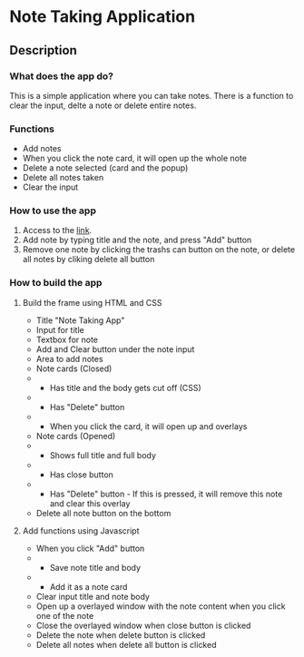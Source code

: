 # Note Taking Application
  
## Description
### What does the app do?
This is a simple application where you can take notes.
There is a function to clear the input, delte a note or delete entire notes.
### Functions
* Add notes
* When you click the note card, it will open up the whole note
* Delete a note selected (card and the popup)
* Delete all notes taken
* Clear the input
### How to use the app
1. Access to the [link]().  
2. Add note by typing title and the note, and press "Add" button
3. Remove one note by clicking the trashs can button on the note, or delete all notes by cliking delete all button

### How to build the app
1. Build the frame using HTML and CSS
    * Title "Note Taking App"
    * Input for title
    * Textbox for note
    * Add and Clear button under the note input
    * Area to add notes
    * Note cards (Closed)
    * * Has title and the body gets cut off (CSS)
    * * Has "Delete" button
    * * When you click the card, it will open up and overlays 
    * Note cards (Opened)
    * * Shows full title and full body
    * * Has close button
    * * Has "Delete" button - If this is pressed, it will remove this note and clear this overlay
    * Delete all note button on the bottom

2. Add functions using Javascript
    * When you click "Add" button
    * * Save note title and body
    * * Add it as a note card
    * Clear input title and note body
    * Open up a overlayed window with the note content when you click one of the note
    * Close the overlayed window when close button is clicked
    * Delete the note when delete button is clicked
    * Delete all notes when delete all button is clicked
